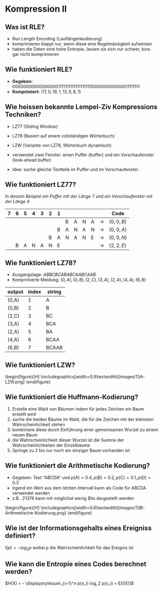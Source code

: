 # Kompression II

## Was ist RLE?
* Run Length Encoding (Lauflängenkodierung)
* komprimieren klappt nur, wenn diese eine Regelmässigkeit aufweisen
* haben die Daten eine hohe Entropie, lassen sie sich nur schwer, bzw. gar nicht komprimieren

## Wie funktioniert RLE?
* __Gegeben:__ $000000000000000001111111111111111111000000000000011111111$
* __Komprimiert:__ $(17, 0, 19, 1, 13, 0, 8, 1)$

## Wie heissen bekannte Lempel-Ziv Kompressions Techniken?
* LZ77 (Sliding Window)
* LZ78 (Basiert auf einem vollständigen Wörterbuch)
* LZW (Variante von LZ78, Wörterbuch dynamisch)

* verwendet zwei Fenster: einen Puffer (buffer) und ein Vorschaufenster (look-ahead buffer)
* Idee: suche gleiche Textteile im Puffer und im Vorschaufenster.

## Wie funktioniert LZ77?
_In diesem Beispiel ein Puffer mit der Länge 7 und ein Vorschaufenster mit der Länge 4_

| 7 | 6 | 5 | 4 | 3 | 2 | 1 |   |   |   |   |               | Code      |
|---|---|---|---|---|---|---|---|---|---|---|---------------|-----------|
|   |   |   |   |   |   |   | B | A | N | A | $\rightarrow$ | $(0,0,B)$ |
|   |   |   |   |   |   | B | A | N | A | N | $\rightarrow$ | $(0,0,A)$ |
|   |   |   |   |   | B | A | N | A | N | E | $\rightarrow$ | $(0,0,N)$ |
|   | B | A | N | A | N | E |   |   |   |   | $\rightarrow$ | $(2,2,E)$ |

## Wie funktioniert LZ78?
* Ausgangslage: $ABBCBCABABCAABCAAB$
* Komprimierte Meldung: $(0,A),(0,B),(2,C),(3,A),(2,A),(4,A),(6,B)$

| output | index | string |
|--------|-------|--------|
| (0,A)  | 1     | A      |
| (0,B)  | 2     | B      |
| (2,C)  | 3     | BC     |
| (3,A)  | 4     | BCA    |
| (2,A)  | 5     | BA     |
| (4,A)  | 6     | BCAA   |
| (6,B)  | 7     | BCAAB  |

## Wie funktioniert LZW?
\begin{figure}[H]
    \includegraphics[width=0.9\textwidth]{images/13A-LZW.png}
\end{figure}

## Wie funktioniert die Huffmann-Kodierung?
1. Erstelle eine Wald von Bäumen indem für jedes Zeichen ein Baum erstellt wird
2. suche die beiden Bäume im Wald, die für die Zeichen mit der kleinsten Wahrscheinlichkeit stehen
3. kombiniere diese durch Einführung einer gemeinsamen Wurzel zu einem neuen Baum 
4. die Wahrscheinlichkeit dieser Wurzel ist die Summe der Wahrscheinlichkeiten der Einzelbäume
5. Springe zu 2 bis nur noch ein einziger Baum vorhanden ist

## Wie funktioniert die Arithmetische Kodierung?
* Gegeben: Text "ABCDA" und $p(A)=0.4, p(B)=0.2, p(C)=0.1, p(D)=0.3$
* Irgend ein Wert aus dem letzten Intervall kann als Code für ABCDA verwendet werden
* z.B. .21376 kann mit möglichst wenig Bits dargestellt werden

\begin{figure}[H]
    \includegraphics[width=0.6\textwidth]{images/13B-Arithmetische-Kodierung.png}
\end{figure}

## Wie ist der Informationsgehalts eines Ereigniss definiert?
$I(p) = -log_2 p$ wobei $p$ die Wahrscheinlichkeit für das Ereignis ist

## Wie kann die Entropie eines Codes berechnet werden?
$H(X) = - \displaystyle\sum_{i=1}^n p(x_i) log_2 p(x_i) = E[I(X)]$

